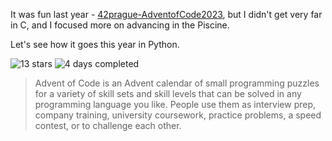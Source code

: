 It was fun last year - [42prague-AdventofCode2023](https://github.com/orbanbalage/42prague-AdventofCode2023), but I didn't get very far in C, and I focused more on advancing in the Piscine.

Let's see how it goes this year in Python.

![13 stars](https://img.shields.io/badge/stars%20⭐-13-yellow) ![4 days completed](https://img.shields.io/badge/days%20completed-4-red)

> Advent of Code is an Advent calendar of small programming puzzles for a variety of skill sets and skill levels that can be solved in any programming language you like. People use them as interview prep, company training, university coursework, practice problems, a speed contest, or to challenge each other.
